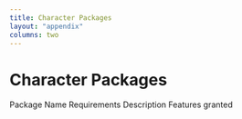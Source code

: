 ```yaml
---
title: Character Packages
layout: "appendix"
columns: two
---
```


# Character Packages

Package Name
Requirements
Description
Features granted
